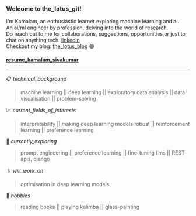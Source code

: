 ### Welcome to the_lotus_git!

I'm Kamalam, an enthusiastic learner exploring machine learning and ai.  
An ai/ml engineer by profession, delving into the world of research.  
Do reach out to me for collaborations, suggestions, opportunities or just to chat on anything tech. [linkedin](https://www.linkedin.com/in/kamalamsivakumar/)  
Checkout my blog: [the_lotus_blog](https://kamalamsivakumar.github.io/) :smile:  
#### [resume_kamalam_sivakumar](https://kamalamsivakumar.github.io/resume/)

-------------------------------------------------------------------------------------------------------------------------------------------

:clipboard: _technical_background_ 
> machine learning || deep learning || exploratory data analysis || data visualisation || problem-solving  

:chart_with_upwards_trend: _current_fields_of_interests_
> interpretability || making deep learning models robust || reinforcement learning || preference learning

:round_pushpin: _currently_exploring_
> prompt engineering || preference learning || fine-tuning llms || REST apis, django

:paperclips: _will_work_on_
> optimisation in deep learning models
 
:briefcase: _hobbies_
>reading books || playing kalimba || glass-painting
